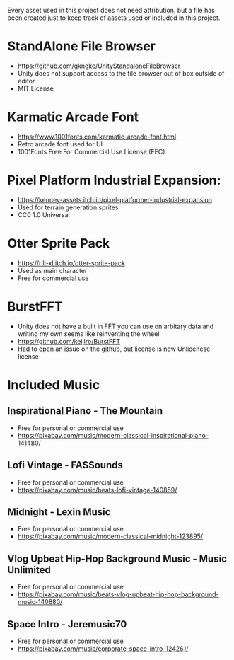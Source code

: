 Every asset used in this project does not need attribution, but a file has been created just to keep track of assets used or included in this project.

# StandAlone File Browser
- https://github.com/gkngkc/UnityStandaloneFileBrowser
- Unity does not support access to the file browser out of box outside of editor
- MIT License

 # Karmatic Arcade Font
- https://www.1001fonts.com/karmatic-arcade-font.html
- Retro arcade font used for UI
- 1001Fonts Free For Commercial Use License (FFC)

# Pixel Platform Industrial Expansion:
- https://kenney-assets.itch.io/pixel-platformer-industrial-expansion
- Used for terrain generation sprites 
-  CC0 1.0 Universal

# Otter Sprite Pack
 - https://rili-xl.itch.io/otter-sprite-pack
 - Used as main character 
 - Free for commercial use

 # BurstFFT
 - Unity does not have a built in FFT you can use on arbitary data and writing my own seems like reinventing the wheel
 - https://github.com/keijiro/BurstFFT
 - Had to open an issue on the github, but license is  now Unlicenese license

# Included Music
##  Inspirational Piano - The Mountain 
- Free for personal or commercial use
- https://pixabay.com/music/modern-classical-inspirational-piano-141480/
## Lofi Vintage - FASSounds
- Free for personal or commercial use
- https://pixabay.com/music/beats-lofi-vintage-140859/
## Midnight - Lexin Music
- Free for personal or commercial use
- https://pixabay.com/music/modern-classical-midnight-123895/
## Vlog Upbeat Hip-Hop Background Music - Music Unlimited
- Free for personal or commercial use
- https://pixabay.com/music/beats-vlog-upbeat-hip-hop-background-music-140880/
## Space Intro - Jeremusic70
- Free for personal or commercial use
- https://pixabay.com/music/corporate-space-intro-124261/
